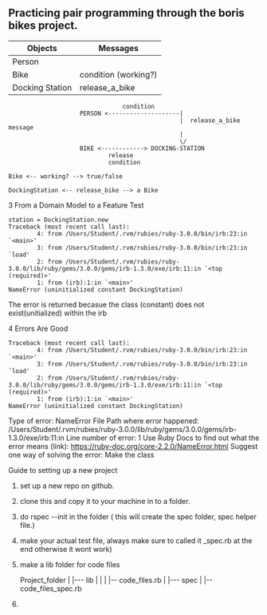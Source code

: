 ## Practicing pair programming through the boris bikes project. ##

Objects  | Messages
------------- | -------------
Person  |
Bike  | condition (working?)
Docking Station | release_a_bike


```
                                condition
                    PERSON <--------------------|
                                                |  release_a_bike message
                                                |
                                                \/
                    BIKE <------------> DOCKING-STATION
                            release
                            condition
```

```
Bike <-- working? --> true/false

DockingStation <-- release_bike --> a Bike
```

3 From a Domain Model to a Feature Test

```
station = DockingStation.new
Traceback (most recent call last):
        4: from /Users/Student/.rvm/rubies/ruby-3.0.0/bin/irb:23:in `<main>'
        3: from /Users/Student/.rvm/rubies/ruby-3.0.0/bin/irb:23:in `load'
        2: from /Users/Student/.rvm/rubies/ruby-3.0.0/lib/ruby/gems/3.0.0/gems/irb-1.3.0/exe/irb:11:in `<top (required)>'
        1: from (irb):1:in `<main>'
NameError (uninitialized constant DockingStation)
```

The error is returned becasue the class (constant) does not exist(unitialized) within the irb

4 Errors Are Good

```
Traceback (most recent call last):
        4: from /Users/Student/.rvm/rubies/ruby-3.0.0/bin/irb:23:in `<main>'
        3: from /Users/Student/.rvm/rubies/ruby-3.0.0/bin/irb:23:in `load'
        2: from /Users/Student/.rvm/rubies/ruby-3.0.0/lib/ruby/gems/3.0.0/gems/irb-1.3.0/exe/irb:11:in `<top (required)>'
        1: from (irb):1:in `<main>'
NameError (uninitialized constant DockingStation)
````

Type of error: NameError
File Path where error happened: /Users/Student/.rvm/rubies/ruby-3.0.0/lib/ruby/gems/3.0.0/gems/irb-1.3.0/exe/irb:11:in
Line number of error: 1
Use Ruby Docs to find out what the error means (link): https://ruby-doc.org/core-2.2.0/NameError.html
Suggest one way of solving the error: Make the class



Guide to setting up a new project

1) set up a new repo on github.
2) clone this and copy it to your machine in to a folder.
3) do rspec --init in the folder ( this will create the spec folder, spec helper file.)
4) make your actual test file, always make sure to called it _spec.rb at the end otherwise it wont work)
5) make a lib folder for code files

   Project_folder
    |
    |--- lib
    |      |
    |      |-- code_files.rb
    |
    |--- spec
           |
           |-- code_files_spec.rb

6) 